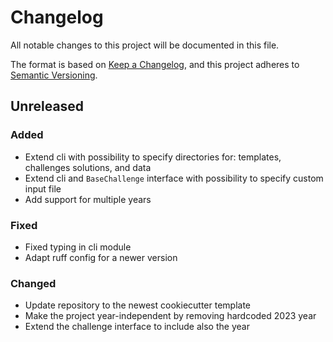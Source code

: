 # Changelog
All notable changes to this project will be documented in this file.

The format is based on [Keep a Changelog](https://keepachangelog.com/en/1.0.0/), and this project adheres to [Semantic Versioning](https://semver.org/spec/v2.0.0.html).

## Unreleased
### Added
- Extend cli with possibility to specify directories for: templates, challenges solutions, and data
- Extend cli and `BaseChallenge` interface with possibility to specify custom input file
- Add support for multiple years

### Fixed
- Fixed typing in cli module
- Adapt ruff config for a newer version

### Changed
- Update repository to the newest cookiecutter template
- Make the project year-independent by removing hardcoded 2023 year
- Extend the challenge interface to include also the year
